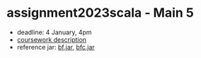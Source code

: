 # assignment2023scala - Main 5

* deadline: 4 January, 4pm
* [coursework description](https://nms.kcl.ac.uk/christian.urban/main_cw05.pdf)
* reference jar:
    [bf.jar](https://nms.kcl.ac.uk/christian.urban/bf.jar),
    [bfc.jar](https://nms.kcl.ac.uk/christian.urban/bfc.jar)
    